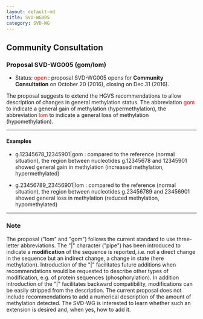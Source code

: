 ```yaml
---
layout: default-md
title: SVD-WG005
category: SVD-WG
---
```


## Community Consultation

### Proposal SVD-WG005 (gom/lom)

*	Status: <font color="red">open</font>
	:	proposal SVD-WG005 opens for **Community Consultation** on October 20 (2016), closing on Dec.31 (2016). 

The proposal suggests to extend the HGVS recommendations to allow description of changes in general methylation status. The abbreviation <font color="red">gom</font> to indicate a general gain of methylation (hypermethylation), the abbreviation <font color="red">lom</font> to indicate a general loss of methylation (hypomethylation). 

* * *

#### Examples

*	g.12345678\_12345901|gom
	:	compared to the reference (normal situation), the region between nucleotides g.12345678 and 12345901 showed general gain in methylation (increased methylation, hypermethylated)

*	g.23456789_23456901|lom
	:	compared to the reference (normal situation), the region between nucleotides g.23456789 and 23456901 showed general loss in methylation (reduced methylation, hypomethylated)

* * *

### Note

The proposal ("lom" and "gom") follows the current standard to use three-letter abbreviations. The "|" character ("pipe") has been introduced to indicate a **modification** of the sequence is reported, i.e. not a direct change in the sequence but an indirect change, a change in state (here methylation). Introduction of the "|" facilitates future additions when recommendations would be requested to describe other types of modification, e.g. of protein sequences (phosphorylation). In addition introduction of the "|" facilitates backward compatibility, modifications can be easily stripped from the description. The current proposal does not include recommendations to add a numerical description of the amount of methylation detected. The SVD-WG is interested to learn whether such an extension is desired and, when yes, how to add it. 
